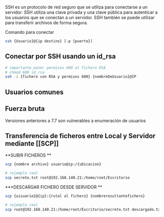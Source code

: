 SSH es un protocolo de red seguro que se utiliza para conectarse a un servidor. SSH utiliza una clave privada y una clave pública para autenticar a los usuarios que se conectan a un servidor. SSH también se puede utilizar para transferir archivos de forma segura.

Comando para conectar
```sh fold:"comando para conectar por SSH a un servidor"
ssh {Usuario}@{ip destino} [-p {puerto}]
```

## Conectar por SSH usando un id_rsa

```sh fold:"Conectar por SSH con fichero RSA"
# importante poner permisos 600 al fichero RSA
# chmod 600 id_rsa
ssh -i {fichero con RSA y permisos 600} {nombreDeUsuario}@IP
```

## Usuarios comunes
## Fuerza bruta

Versiones anteriores a 7.7 son vulnerables a enumeración de usuarios


## Transferencia de ficheros entre Local y Servidor mediante [[SCP]]

**SUBIR FICHEROS **

```sh fold:"scp para subir un fichero al servidor"
scp {nombre archivo} usuario@ip:/{ubicacion}

# rejemplo real
scp secreto.txt root@192.168.140.21:/home/root/Escritorio
```

***DESCARGAR FICHERO DESDE SERVIDOR **

```sh fold:"scp para descargar archivo desde el servidor"
scp {uisuario}@{ip}:{rutal al fichero} {nombreresultantefichero}

# rejemplo real
scp root@192.168.140.21:/home/root/Escritorio/secreto.txt descargado.txt
```

